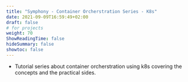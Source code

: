 ```yaml
---
title: "Symphony - Container Orcherstration Series - K8s"
date: 2021-09-09T16:59:49+02:00
draft: false
# for projects
weight: 70
ShowReadingTime: false
hideSummary: false
showtoc: false
---
```


- Tutorial series about container orcherstration using k8s covering the concepts and the practical sides.

